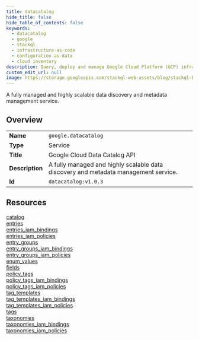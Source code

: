 ```yaml
---
title: datacatalog
hide_title: false
hide_table_of_contents: false
keywords:
  - datacatalog
  - google
  - stackql
  - infrastructure-as-code
  - configuration-as-data
  - cloud inventory
description: Query, deploy and manage Google Cloud Platform (GCP) infrastructure and resources using SQL
custom_edit_url: null
image: https://storage.googleapis.com/stackql-web-assets/blog/stackql-blog-post-featured-image.png
---
```

A fully managed and highly scalable data discovery and metadata management service.   
    

## Overview
<table><tbody>
<tr><td><b>Name</b></td><td><code>google.datacatalog</code></td></tr>
<tr><td><b>Type</b></td><td>Service</td></tr>
<tr><td><b>Title</b></td><td>Google Cloud Data Catalog API</td></tr>
<tr><td><b>Description</b></td><td>A fully managed and highly scalable data discovery and metadata management service. </td></tr>
<tr><td><b>Id</b></td><td><code>datacatalog:v1.0.3</code></td></tr>
</tbody></table>

## Resources
<div class="row">
<div class="providerDocColumn">
<a href="/providers/google/datacatalog/catalog/">catalog</a><br />
<a href="/providers/google/datacatalog/entries/">entries</a><br />
<a href="/providers/google/datacatalog/entries_iam_bindings/">entries_iam_bindings</a><br />
<a href="/providers/google/datacatalog/entries_iam_policies/">entries_iam_policies</a><br />
<a href="/providers/google/datacatalog/entry_groups/">entry_groups</a><br />
<a href="/providers/google/datacatalog/entry_groups_iam_bindings/">entry_groups_iam_bindings</a><br />
<a href="/providers/google/datacatalog/entry_groups_iam_policies/">entry_groups_iam_policies</a><br />
<a href="/providers/google/datacatalog/enum_values/">enum_values</a><br />
<a href="/providers/google/datacatalog/fields/">fields</a><br />
<a href="/providers/google/datacatalog/policy_tags/">policy_tags</a><br />
</div>
<div class="providerDocColumn">
<a href="/providers/google/datacatalog/policy_tags_iam_bindings/">policy_tags_iam_bindings</a><br />
<a href="/providers/google/datacatalog/policy_tags_iam_policies/">policy_tags_iam_policies</a><br />
<a href="/providers/google/datacatalog/tag_templates/">tag_templates</a><br />
<a href="/providers/google/datacatalog/tag_templates_iam_bindings/">tag_templates_iam_bindings</a><br />
<a href="/providers/google/datacatalog/tag_templates_iam_policies/">tag_templates_iam_policies</a><br />
<a href="/providers/google/datacatalog/tags/">tags</a><br />
<a href="/providers/google/datacatalog/taxonomies/">taxonomies</a><br />
<a href="/providers/google/datacatalog/taxonomies_iam_bindings/">taxonomies_iam_bindings</a><br />
<a href="/providers/google/datacatalog/taxonomies_iam_policies/">taxonomies_iam_policies</a><br />
</div>
</div>
